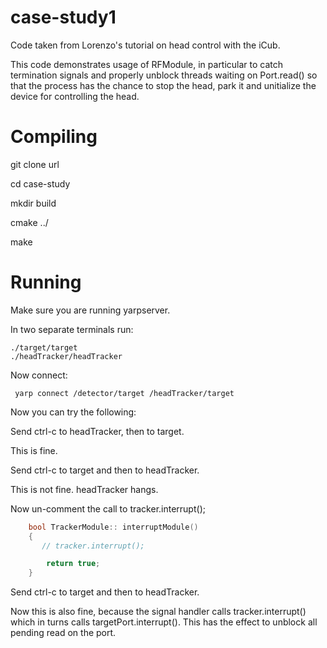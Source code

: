 case-study1
===========

Code taken from Lorenzo's tutorial on head control with the iCub.

This code demonstrates usage of RFModule, in particular to catch termination signals 
and properly unblock threads waiting on Port.read() so that the process has the chance
to stop the head, park it and unitialize the device for controlling the head.

Compiling
=======

git clone url

cd case-study

mkdir build

cmake ../

make

Running
=======

Make sure you are running yarpserver.

In two separate terminals run:

    ./target/target
    ./headTracker/headTracker

Now connect:

     yarp connect /detector/target /headTracker/target

Now you can try the following:

Send ctrl-c to headTracker, then to target.

This is fine.

Send ctrl-c to target and then to headTracker.

This is not fine. headTracker hangs.

Now un-comment the call to tracker.interrupt();

```C++
    bool TrackerModule:: interruptModule()
    {
       // tracker.interrupt();

        return true;
    }
```

Send ctrl-c to target and then to headTracker.

Now this is also fine, because the signal handler calls tracker.interrupt() which in turns
calls targetPort.interrupt(). This has the effect to unblock all pending read on the port.





